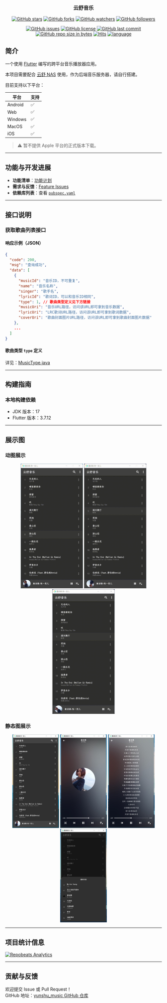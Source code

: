<h3 align="center">云舒音乐</h3>

<div align="center">

[![GitHub stars](https://img.shields.io/github/stars/itning/yunshu_music.svg?style=social&label=Stars)](https://github.com/itning/yunshu_music/stargazers)
[![GitHub forks](https://img.shields.io/github/forks/itning/yunshu_music.svg?style=social&label=Fork)](https://github.com/itning/yunshu_music/network/members)
[![GitHub watchers](https://img.shields.io/github/watchers/itning/yunshu_music.svg?style=social&label=Watch)](https://github.com/itning/yunshu_music/watchers)
[![GitHub followers](https://img.shields.io/github/followers/itning.svg?style=social&label=Follow)](https://github.com/itning?tab=followers)

</div>

<div align="center">

[![GitHub issues](https://img.shields.io/github/issues/itning/yunshu_music.svg)](https://github.com/itning/yunshu_music/issues)
[![GitHub license](https://img.shields.io/github/license/itning/yunshu_music.svg)](https://github.com/itning/yunshu_music/blob/master/LICENSE)
[![GitHub last commit](https://img.shields.io/github/last-commit/itning/yunshu_music.svg)](https://github.com/itning/yunshu_music/commits)
[![GitHub repo size in bytes](https://img.shields.io/github/repo-size/itning/yunshu_music.svg)](https://github.com/itning/yunshu_music)
[![Hits](https://hitcount.itning.com?u=itning&r=yunshu_music)](https://github.com/itning/hit-count)
[![language](https://img.shields.io/badge/language-Dart-green.svg)](https://github.com/itning/yunshu_music)

</div>

## 简介

一个使用 [Flutter](https://flutter.dev/) 编写的跨平台音乐播放器应用。

本项目需要配合 [云舒 NAS](https://github.com/itning/yunshu-nas) 使用，作为后端音乐服务器，请自行搭建。

目前支持以下平台：

| 平台    | 支持 |
| ------- | ---- |
| Android | ✅   |
| Web     | ✅   |
| Windows | ✅   |
| MacOS   | ✅   |
| iOS     | ✅   |

> ⚠️ 暂不提供 Apple 平台的正式版本下载。

---

## 功能与开发进展

- **功能清单**：[功能计划](https://github.com/itning/yunshu_music/projects/1)
- **需求与反馈**：[Feature Issues](https://github.com/itning/yunshu_music/issues)
- **依赖库列表**：查看 [`pubspec.yaml`](https://github.com/itning/yunshu_music/blob/master/yunshu_music/pubspec.yaml#L29)

---

## 接口说明

### 获取歌曲列表接口

#### 响应示例（JSON）

```json
{
  "code": 200,
  "msg": "查询成功",
  "data": [
    {
      "musicId": "音乐ID，不可重复",
      "name": "音乐名称",
      "singer": "歌手名",
      "lyricId": "歌词ID，可以和音乐ID相同",
      "type": 1, // 歌曲类型定义见下方链接
      "musicUri": "音乐URL路径，访问该URL即可拿到音乐数据",
      "lyricUri": "LRC歌词URL路径，访问该URL即可拿到歌词数据",
      "coverUri": "歌曲封面图片URL路径，访问该URL即可拿到歌曲封面图片数据"
    },
    ...
  ]
}
```

#### 歌曲类型 `type` 定义

详见：[MusicType.java](https://github.com/itning/yunshu-nas/blob/master/nas-music/src/main/java/top/itning/yunshunas/music/constant/MusicType.java)

---

## 构建指南

### 本地构建依赖

- JDK 版本：17
- Flutter 版本：3.7.12

---

## 展示图

### 动图展示

<div align="center">
  <img width="200" height="400" src="https://raw.githubusercontent.com/itning/yunshu_music/master/pic/a.gif"/>
  <img width="200" height="400" src="https://raw.githubusercontent.com/itning/yunshu_music/master/pic/b.gif"/>
  <img width="200" height="400" src="https://raw.githubusercontent.com/itning/yunshu_music/master/pic/c.gif"/>
</div>

### 静态图展示

<div align="center">
  <img width="150" height="300" src="https://raw.githubusercontent.com/itning/yunshu_music/master/pic/a.jpg"/>
  <img width="150" height="300" src="https://raw.githubusercontent.com/itning/yunshu_music/master/pic/b.jpg"/>
  <img width="150" height="300" src="https://raw.githubusercontent.com/itning/yunshu_music/master/pic/c.jpg"/>
  <img width="150" height="300" src="https://raw.githubusercontent.com/itning/yunshu_music/master/pic/d.jpg"/>
</div>

---

## 项目统计信息

[![Repobeats Analytics](https://repobeats.axiom.co/api/embed/acce3f01122e88287589d77f79de75cd6eed7215.svg)](https://repobeats.axiom.co)

---

## 贡献与反馈

欢迎提交 Issue 或 Pull Request！  
GitHub 地址：[yunshu_music GitHub 仓库](https://github.com/itning/yunshu_music)
